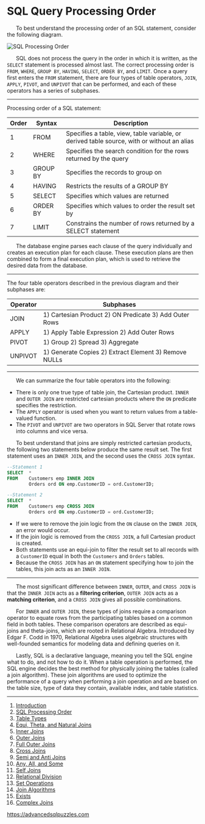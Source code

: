 # SQL Query Processing Order

&nbsp;&nbsp;&nbsp;&nbsp;&nbsp;&nbsp;To best understand the processing order of an SQL statement, consider the following diagram.     


![SQL Processing Order](/Database%20Tips%20and%20Tricks/Advanced%20SQL%20Joins/images/SQLQueryProcessingOrderPage.png)


&nbsp;&nbsp;&nbsp;&nbsp;&nbsp;&nbsp;SQL does not process the query in the order in which it is written, as the `SELECT` statement is processed almost last.  The correct processing order is `FROM`, `WHERE`, `GROUP BY`, `HAVING`, `SELECT`, `ORDER BY`, and `LIMIT`.  Once a query first enters the `FROM` statement, there are four types of table operators, `JOIN`, `APPLY`, `PIVOT`, and `UNPIVOT` that can be performed, and each of these operators has a series of subphases.

---------------------------------------------------------

Processing order of a SQL statement:

| Order |   Syntax |                                         Description                                        |
|-------|----------|--------------------------------------------------------------------------------------------|
| 1     | FROM     | Specifies a table, view, table variable, or derived table source, with or without an alias |
| 2     | WHERE    | Specifies the search condition for the rows returned by the query                          |
| 3     | GROUP BY | Specifies the records to group on                                                          |
| 4     | HAVING   | Restricts the results of a GROUP BY                                                        |
| 5     | SELECT   | Specifies which values are returned                                                        |
| 6     | ORDER BY | Specifies which values to order the result set by                                          |
| 7     | LIMIT    | Constrains the number of rows returned by a SELECT statement                               |

&nbsp;&nbsp;&nbsp;&nbsp;&nbsp;&nbsp;The database engine parses each clause of the query individually and creates an execution plan for each clause. These execution plans are then combined to form a final execution plan, which is used to retrieve the desired data from the database.

---------------------------------------------------------

The four table operators described in the previous diagram and their subphases are:

| Operator |                     Subphases                          |
|----------|--------------------------------------------------------|
| JOIN     | 1) Cartesian Product 2) ON Predicate 3) Add Outer Rows |
| APPLY    | 1) Apply Table Expression 2) Add Outer Rows            |
| PIVOT    | 1) Group 2) Spread 3) Aggregate                        |
| UNPIVOT  | 1) Generate Copies 2) Extract Element 3) Remove NULLs  |

---------------------------------------------------------

&nbsp;&nbsp;&nbsp;&nbsp;&nbsp;&nbsp;We can summarize the four table operators into the following:
*  There is only one true type of table join, the Cartesian product.  `INNER` and `OUTER JOIN` are restricted cartesian products where the `ON` predicate specifies the restriction.
*  The `APPLY` operator is used when you want to return values from a table-valued function.
*  The `PIVOT` and `UNPIVOT` are two operators in SQL Server that rotate rows into columns and vice versa.


&nbsp;&nbsp;&nbsp;&nbsp;&nbsp;&nbsp;To best understand that joins are simply restricted cartesian products, the following two statements below produce the same result set.  The first statement uses an `INNER JOIN`, and the second uses the `CROSS JOIN` syntax.  

```sql
--Statement 1
SELECT  *
FROM    Customers emp INNER JOIN
        Orders ord ON emp.CustomerID = ord.CustomerID;

--Statement 2
SELECT  *
FROM    Customers emp CROSS JOIN
        Orders ord ON emp.CustomerID = ord.CustomerID;
```

*  If we were to remove the join logic from the `ON` clause on the `INNER JOIN`, an error would occur.  
*  If the join logic is removed from the `CROSS JOIN`, a full Cartesian product is created.  
*  Both statements use an equi-join to filter the result set to all records with a `CustomerID` equal in both the `Customers` and `Orders` tables.  
*  Because the `CROSS JOIN` has an `ON` statement specifying how to join the tables, this join acts as an `INNER JOIN`.
---------------------------------------------------------

&nbsp;&nbsp;&nbsp;&nbsp;&nbsp;&nbsp;The most significant difference between `INNER`, `OUTER`, and `CROSS JOIN` is that the `INNER JOIN` acts as a **filtering criterion**, `OUTER JOIN` acts as a **matching criterion**, and a `CROSS JOIN` gives all possible combinations.
  
&nbsp;&nbsp;&nbsp;&nbsp;&nbsp;&nbsp;For `INNER` and `OUTER JOIN`, these types of joins require a comparison operator to equate rows from the participating tables based on a common field in both tables. These comparison operators are described as equi-joins and theta-joins, which are rooted in Relational Algebra.  Introduced by Edgar F. Codd in 1970, Relational Algebra uses algebraic structures with well-founded semantics for modeling data and defining queries on it.

&nbsp;&nbsp;&nbsp;&nbsp;&nbsp;&nbsp;Lastly, SQL is a declarative language, meaning you tell the SQL engine what to do, and not how to do it.  When a table operation is performed, the SQL engine decides the best method for physically joining the tables (called a join algorithm).  These join algorithms are used to optimize the performance of a query when performing a join operation and are based on the table size, type of data they contain, available index, and table statistics.

---------------------------------------------------------

1. [Introduction](01%20-%20Introduction.md)
2. [SQL Processing Order](02%20-%20SQL%20Query%20Processing%20Order.md)
3. [Table Types](03%20-%20Table%20Types.md)
4. [Equi, Theta, and Natural Joins](04%20-%20Equi%2C%20Theta%2C%20and%20Natural%20Joins.md)
5. [Inner Joins](05%20-%20Inner%20Join.md)
6. [Outer Joins](06%20-%20Outer%20Joins.md)
7. [Full Outer Joins](07%20-%20Full%20Outer%20Join.md)
8. [Cross Joins](08%20-%20Cross%20Join.md)
9. [Semi and Anti Joins](09%20-%20Semi%20and%20Anti%20Joins.md)
10. [Any, All, and Some](10%20-%20Any%2C%20All%2C%20and%20Some.md)
11. [Self Joins](11%20-%20Self%20Join.md)
12. [Relational Division](12%20-%20Relational%20Division.md)
13. [Set Operations](13%20-%20Set%20Operations.md)
14. [Join Algorithms](14%20-%20Join%20Algorithms.md)
15. [Exists](15%20-%20Exists.md)
16. [Complex Joins](16%20-%20Complex%20Joins.md)

https://advancedsqlpuzzles.com

